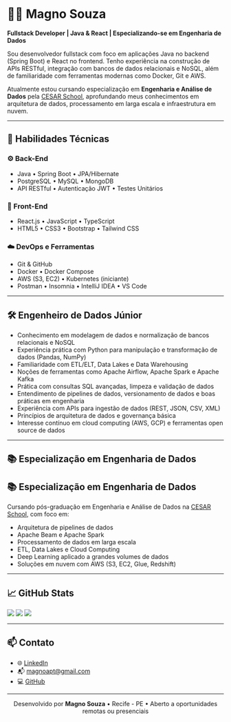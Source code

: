 # 👨‍💻 Magno Souza

**Fullstack Developer | Java & React | Especializando-se em Engenharia de Dados**

Sou desenvolvedor fullstack com foco em aplicações Java no backend (Spring Boot) e React no frontend. Tenho experiência na construção de APIs RESTful, integração com bancos de dados relacionais e NoSQL, além de familiaridade com ferramentas modernas como Docker, Git e AWS.

Atualmente estou cursando especialização em **Engenharia e Análise de Dados** pela [CESAR School](https://www.cesar.school/), aprofundando meus conhecimentos em arquitetura de dados, processamento em larga escala e infraestrutura em nuvem.

---

## 🧠 Habilidades Técnicas

### ⚙️ Back-End
- Java • Spring Boot • JPA/Hibernate  
- PostgreSQL • MySQL • MongoDB  
- API RESTful • Autenticação JWT • Testes Unitários

### 🎨 Front-End
- React.js • JavaScript • TypeScript  
- HTML5 • CSS3 • Bootstrap • Tailwind CSS

### ☁️ DevOps e Ferramentas
- Git & GitHub  
- Docker • Docker Compose  
- AWS (S3, EC2) • Kubernetes (iniciante)  
- Postman • Insomnia • IntelliJ IDEA • VS Code

---

## 🛠️ Engenheiro de Dados Júnior

- Conhecimento em modelagem de dados e normalização de bancos relacionais e NoSQL  
- Experiência prática com Python para manipulação e transformação de dados (Pandas, NumPy)  
- Familiaridade com ETL/ELT, Data Lakes e Data Warehousing  
- Noções de ferramentas como Apache Airflow, Apache Spark e Apache Kafka  
- Prática com consultas SQL avançadas, limpeza e validação de dados  
- Entendimento de pipelines de dados, versionamento de dados e boas práticas em engenharia  
- Experiência com APIs para ingestão de dados (REST, JSON, CSV, XML)  
- Princípios de arquitetura de dados e governança básica  
- Interesse contínuo em cloud computing (AWS, GCP) e ferramentas open source de dados

---

## 📚 Especialização em Engenharia de Dados

## 📚 Especialização em Engenharia de Dados

Cursando pós-graduação em Engenharia e Análise de Dados na [CESAR School](https://www.cesar.school/), com foco em:
- Arquitetura de pipelines de dados
- Apache Beam e Apache Spark
- Processamento de dados em larga escala
- ETL, Data Lakes e Cloud Computing
- Deep Learning aplicado a grandes volumes de dados
- Soluções em nuvem com AWS (S3, EC2, Glue, Redshift)


---

## 📈 GitHub Stats

<p align="left">
  <img src="http://github-profile-summary-cards.vercel.app/api/cards/profile-details?username=MSouza27&theme=default" />
  <img src="http://github-profile-summary-cards.vercel.app/api/cards/stats?username=MSouza27&theme=default" />
  <img src="http://github-profile-summary-cards.vercel.app/api/cards/repos-per-language?username=MSouza27&theme=default" />
</p>

---

## 📫 Contato

- 🌐 [LinkedIn](https://www.linkedin.com/in/magno-souza-dos-santos/)  
- 📬 magnoapt@gmail.com  
- 💻 [GitHub](https://github.com/MSouza27)

---

<div align="center">
  Desenvolvido por <strong>Magno Souza</strong> • Recife - PE • Aberto a oportunidades remotas ou presenciais
</div>
